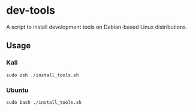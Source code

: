 # dev-tools
A script to install development tools on Debian-based Linux distributions.

## Usage
### Kali
`sudo zsh ./install_tools.sh`

### Ubuntu
`sudo bash ./install_tools.sh`
